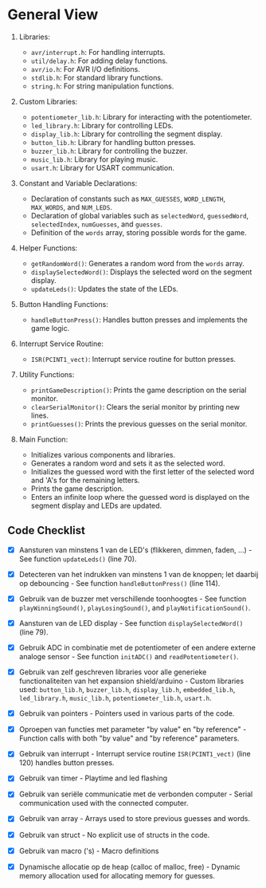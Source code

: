 # General View
1. Libraries:
   - `avr/interrupt.h`: For handling interrupts.
   - `util/delay.h`: For adding delay functions.
   - `avr/io.h`: For AVR I/O definitions.
   - `stdlib.h`: For standard library functions.
   - `string.h`: For string manipulation functions.

2. Custom Libraries:
   - `potentiometer_lib.h`: Library for interacting with the potentiometer.
   - `led_library.h`: Library for controlling LEDs.
   - `display_lib.h`: Library for controlling the segment display.
   - `button_lib.h`: Library for handling button presses.
   - `buzzer_lib.h`: Library for controlling the buzzer.
   - `music_lib.h`: Library for playing music.
   - `usart.h`: Library for USART communication.

3. Constant and Variable Declarations:
   - Declaration of constants such as `MAX_GUESSES`, `WORD_LENGTH`, `MAX_WORDS`, and `NUM_LEDS`.
   - Declaration of global variables such as `selectedWord`, `guessedWord`, `selectedIndex`, `numGuesses`, and `guesses`.
   - Definition of the `words` array, storing possible words for the game.

4. Helper Functions:
   - `getRandomWord()`: Generates a random word from the `words` array.
   - `displaySelectedWord()`: Displays the selected word on the segment display.
   - `updateLeds()`: Updates the state of the LEDs.

5. Button Handling Functions:
   - `handleButtonPress()`: Handles button presses and implements the game logic.

6. Interrupt Service Routine:
   - `ISR(PCINT1_vect)`: Interrupt service routine for button presses.

7. Utility Functions:
   - `printGameDescription()`: Prints the game description on the serial monitor.
   - `clearSerialMonitor()`: Clears the serial monitor by printing new lines.
   - `printGuesses()`: Prints the previous guesses on the serial monitor.

8. Main Function:
   - Initializes various components and libraries.
   - Generates a random word and sets it as the selected word.
   - Initializes the guessed word with the first letter of the selected word and 'A's for the remaining letters.
   - Prints the game description.
   - Enters an infinite loop where the guessed word is displayed on the segment display and LEDs are updated.

## Code Checklist

- [x] Aansturen van minstens 1 van de LED's (flikkeren, dimmen, faden, ...) - See function `updateLeds()` (line 70).
- [x] Detecteren van het indrukken van minstens 1 van de knoppen; let daarbij op debouncing - See function `handleButtonPress()` (line 114).
- [x] Gebruik van de buzzer met verschillende toonhoogtes - See function `playWinningSound()`, `playLosingSound()`, and `playNotificationSound()`.
- [x] Aansturen van de LED display - See function `displaySelectedWord()` (line 79).
- [x] Gebruik ADC in combinatie met de potentiometer of een andere externe analoge sensor - See function `initADC()` and `readPotentiometer()`.
- [x] Gebruik van zelf geschreven libraries voor alle generieke functionaliteiten van het expansion shield/arduino - Custom libraries used: `button_lib.h`,       `buzzer_lib.h`, `display_lib.h`, `embedded_lib.h`, `led_library.h`, `music_lib.h`, `potentiometer_lib.h`, `usart.h`.
- [x] Gebruik van pointers - Pointers used in various parts of the code.
- [x] Oproepen van functies met parameter "by value" en "by reference" - Function calls with both "by value" and "by reference" parameters.
- [x] Gebruik van interrupt - Interrupt service routine `ISR(PCINT1_vect)` (line 120) handles button presses.
- [x] Gebruik van timer - Playtime and led flashing
- [x] Gebruik van seriële communicatie met de verbonden computer - Serial communication used with the connected computer.
- [x] Gebruik van array - Arrays used to store previous guesses and words.
- [X] Gebruik van struct - No explicit use of structs in the code.
- [x] Gebruik van macro ('s) - Macro definitions
- [x] Dynamische allocatie op de heap (calloc of malloc, free) - Dynamic memory allocation used for allocating memory for guesses.

